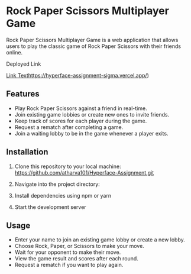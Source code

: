# Rock Paper Scissors Multiplayer Game

Rock Paper Scissors Multiplayer Game is a web application that allows users to play the classic game of Rock Paper Scissors with their friends online.

Deployed Link

[Link Text]()https://hyperface-assignment-sigma.vercel.app/)


## Features

- Play Rock Paper Scissors against a friend in real-time.
- Join existing game lobbies or create new ones to invite friends.
- Keep track of scores for each player during the game.
- Request a rematch after completing a game.
- Join a waiting lobby to be in the game whenever a player exits.
## Installation

1. Clone this repository to your local machine:
    https://github.com/atharva101/Hyperface-Assignment.git

2. Navigate into the project directory:


3. Install dependencies using npm or yarn


4. Start the development server

## Usage

- Enter your name to join an existing game lobby or create a new lobby.
- Choose Rock, Paper, or Scissors to make your move.
- Wait for your opponent to make their move.
- View the game result and scores after each round.
- Request a rematch if you want to play again.

